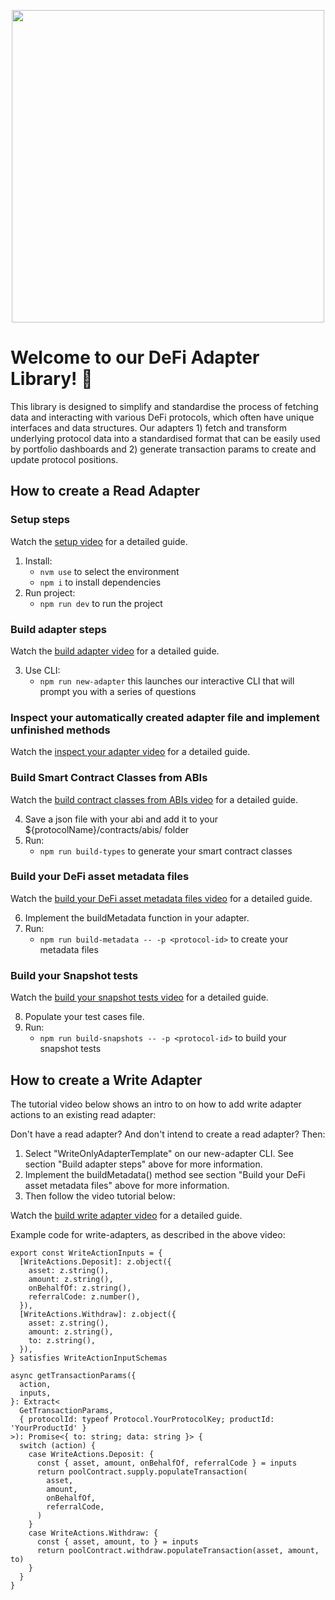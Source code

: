 <p align="center">
  <img src="https://images.ctfassets.net/9sy2a0egs6zh/2XUXAYxxFFVjPlZABUoiLg/d0ff82237d3e5d9bd1097a98e0754453/MMI-icon.svg" width="500">
</p>

# Welcome to our DeFi Adapter Library! 🚀

This library is designed to simplify and standardise the process of fetching data and interacting with various DeFi protocols, which often have unique interfaces and data structures. Our adapters 1) fetch and transform underlying protocol data into a standardised format that can be easily used by portfolio dashboards and 2) generate transaction params to create and update protocol positions.

## How to create a Read Adapter


### Setup steps

Watch the [setup video](https://drive.google.com/file/d/1bp9Y8uxQDYxgIyMTk5945vLOwCG1JOn3/view "Watch the setup video") for a detailed guide.

1. Install:
   - `nvm use` to select the environment
   - `npm i` to install dependencies 
2. Run project:
   - `npm run dev` to run the project
### Build adapter steps

Watch the [build adapter video](https://drive.google.com/file/d/1Pl0yB2d1s-3oKFCXAyRhKx7rK2x43Qtf/view  "Watch the build adapter steps") for a detailed guide.

3. Use CLI:
   - `npm run new-adapter` this launches our interactive CLI that will prompt you with a series of questions
### Inspect your automatically created adapter file and implement unfinished methods

Watch the [inspect your adapter video](https://drive.google.com/file/d/1wLTd8utKB3vXHd-Vr2Cv1ElpLYHpPXCX/view "Watch the inspect your adapter") for a detailed guide.

### Build Smart Contract Classes from ABIs

Watch the [build contract classes from ABIs video](https://drive.google.com/file/d/1abo6lKGGTnNMKgvfiDPotFWUvey8UqZI/view "Watch the build contract classes from ABIs") for a detailed guide.

4. Save a json file with your abi and add it to your ${protocolName}/contracts/abis/ folder 
5. Run:
   - `npm run build-types` to generate your smart contract classes
### Build your DeFi asset metadata files

Watch the [build your DeFi asset metadata files video](https://drive.google.com/file/d/1QfI5ZIg2-lkw2KqNypZo0G5ySye0o0WC/view "Watch the build your DeFi asset metadata files") for a detailed guide.

6. Implement the buildMetadata function in your adapter.
7. Run:
   - `npm run build-metadata -- -p <protocol-id>` to create your metadata files
### Build your Snapshot tests

Watch the [build your snapshot tests video](https://drive.google.com/file/d/1pVWcssMHTQBH-m_BjVTwpRKamIY6UUK9/view  "Watch the build your snapshot tests") for a detailed guide.

8. Populate your test cases file.
6. Run:
   - `npm run build-snapshots -- -p <protocol-id>` to build your snapshot tests

## How to create a Write Adapter

The tutorial video below shows an intro to on how to add write adapter actions to an existing read adapter:

Don't have a read adapter? And don't intend to create a read adapter? Then:

1. Select "WriteOnlyAdapterTemplate" on our new-adapter CLI. See section "Build adapter steps" above for more information.
2. Implement the buildMetadata() method see section "Build your DeFi asset metadata files" above for more information.
3. Then follow the video tutorial below:

Watch the [build write adapter video](https://drive.google.com/file/d/1ZNWwOkzHlc7Zt2qLy5ZRuHqoDgWSnww7/view  "Watch the build write adapter video") for a detailed guide.

Example code for write-adapters, as described in the above video:

```
export const WriteActionInputs = {
  [WriteActions.Deposit]: z.object({
    asset: z.string(),
    amount: z.string(),
    onBehalfOf: z.string(),
    referralCode: z.number(),
  }),
  [WriteActions.Withdraw]: z.object({
    asset: z.string(),
    amount: z.string(),
    to: z.string(),
  }),
} satisfies WriteActionInputSchemas
```

```
async getTransactionParams({
  action,
  inputs,
}: Extract<
  GetTransactionParams,
  { protocolId: typeof Protocol.YourProtocolKey; productId: 'YourProductId' }
>): Promise<{ to: string; data: string }> {
  switch (action) {
    case WriteActions.Deposit: {
      const { asset, amount, onBehalfOf, referralCode } = inputs
      return poolContract.supply.populateTransaction(
        asset,
        amount,
        onBehalfOf,
        referralCode,
      )
    }
    case WriteActions.Withdraw: {
      const { asset, amount, to } = inputs
      return poolContract.withdraw.populateTransaction(asset, amount, to)
    }
  }
}
```